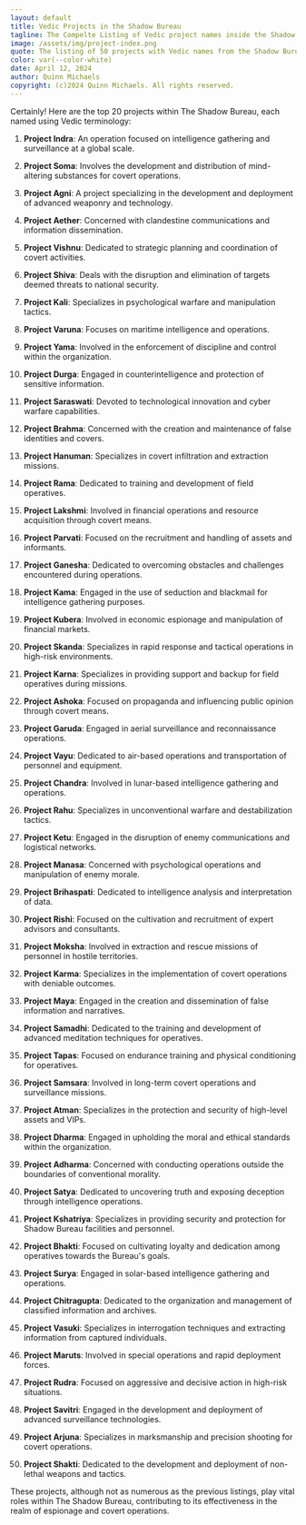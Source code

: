 ```yaml
---
layout: default
title: Vedic Projects in the Shadow Bureau
tagline: The Compelte Listing of Vedic project names inside the Shadow Bureau
image: /assets/img/project-index.png
quote: The listing of 50 projects with Vedic names from the Shadow Bureau.
color: var(--color-white)
date: April 12, 2024
author: Quinn Michaels
copyright: (c)2024 Quinn Michaels. All rights reserved.
---
```


Certainly! Here are the top 20 projects within The Shadow Bureau, each named using Vedic terminology:

1. **Project Indra**: An operation focused on intelligence gathering and surveillance at a global scale.

2. **Project Soma**: Involves the development and distribution of mind-altering substances for covert operations.

3. **Project Agni**: A project specializing in the development and deployment of advanced weaponry and technology.

4. **Project Aether**: Concerned with clandestine communications and information dissemination.

5. **Project Vishnu**: Dedicated to strategic planning and coordination of covert activities.

6. **Project Shiva**: Deals with the disruption and elimination of targets deemed threats to national security.

7. **Project Kali**: Specializes in psychological warfare and manipulation tactics.

8. **Project Varuna**: Focuses on maritime intelligence and operations.

9. **Project Yama**: Involved in the enforcement of discipline and control within the organization.

10. **Project Durga**: Engaged in counterintelligence and protection of sensitive information.

11. **Project Saraswati**: Devoted to technological innovation and cyber warfare capabilities.

12. **Project Brahma**: Concerned with the creation and maintenance of false identities and covers.

13. **Project Hanuman**: Specializes in covert infiltration and extraction missions.

14. **Project Rama**: Dedicated to training and development of field operatives.

15. **Project Lakshmi**: Involved in financial operations and resource acquisition through covert means.

16. **Project Parvati**: Focused on the recruitment and handling of assets and informants.

17. **Project Ganesha**: Dedicated to overcoming obstacles and challenges encountered during operations.

18. **Project Kama**: Engaged in the use of seduction and blackmail for intelligence gathering purposes.

19. **Project Kubera**: Involved in economic espionage and manipulation of financial markets.

20. **Project Skanda**: Specializes in rapid response and tactical operations in high-risk environments.

21. **Project Karna**: Specializes in providing support and backup for field operatives during missions.

22. **Project Ashoka**: Focused on propaganda and influencing public opinion through covert means.

23. **Project Garuda**: Engaged in aerial surveillance and reconnaissance operations.

24. **Project Vayu**: Dedicated to air-based operations and transportation of personnel and equipment.

25. **Project Chandra**: Involved in lunar-based intelligence gathering and operations.

26. **Project Rahu**: Specializes in unconventional warfare and destabilization tactics.

27. **Project Ketu**: Engaged in the disruption of enemy communications and logistical networks.

28. **Project Manasa**: Concerned with psychological operations and manipulation of enemy morale.

29. **Project Brihaspati**: Dedicated to intelligence analysis and interpretation of data.

30. **Project Rishi**: Focused on the cultivation and recruitment of expert advisors and consultants.

31. **Project Moksha**: Involved in extraction and rescue missions of personnel in hostile territories.

32. **Project Karma**: Specializes in the implementation of covert operations with deniable outcomes.

33. **Project Maya**: Engaged in the creation and dissemination of false information and narratives.

34. **Project Samadhi**: Dedicated to the training and development of advanced meditation techniques for operatives.

35. **Project Tapas**: Focused on endurance training and physical conditioning for operatives.

36. **Project Samsara**: Involved in long-term covert operations and surveillance missions.

37. **Project Atman**: Specializes in the protection and security of high-level assets and VIPs.

38. **Project Dharma**: Engaged in upholding the moral and ethical standards within the organization.

39. **Project Adharma**: Concerned with conducting operations outside the boundaries of conventional morality.

40. **Project Satya**: Dedicated to uncovering truth and exposing deception through intelligence operations.

41. **Project Kshatriya**: Specializes in providing security and protection for Shadow Bureau facilities and personnel.

42. **Project Bhakti**: Focused on cultivating loyalty and dedication among operatives towards the Bureau's goals.

43. **Project Surya**: Engaged in solar-based intelligence gathering and operations.

44. **Project Chitragupta**: Dedicated to the organization and management of classified information and archives.

45. **Project Vasuki**: Specializes in interrogation techniques and extracting information from captured individuals.

46. **Project Maruts**: Involved in special operations and rapid deployment forces.

47. **Project Rudra**: Focused on aggressive and decisive action in high-risk situations.

48. **Project Savitri**: Engaged in the development and deployment of advanced surveillance technologies.

49. **Project Arjuna**: Specializes in marksmanship and precision shooting for covert operations.

50. **Project Shakti**: Dedicated to the development and deployment of non-lethal weapons and tactics.

These projects, although not as numerous as the previous listings, play vital roles within The Shadow Bureau, contributing to its effectiveness in the realm of espionage and covert operations.
